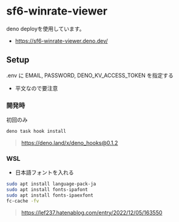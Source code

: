 # sf6-winrate-viewer

deno deployを使用しています。

- https://sf6-winrate-viewer.deno.dev/

## Setup

.env に EMAIL, PASSWORD, DENO_KV_ACCESS_TOKEN を指定する

- 平文なので要注意

### 開発時

初回のみ

```sh
deno task hook install
```

> https://deno.land/x/deno_hooks@0.1.2

### WSL

- 日本語フォントを入れる

```sh
sudo apt install language-pack-ja
sudo apt install fonts-ipafont
sudo apt install fonts-ipaexfont
fc-cache -fv
```

> https://lef237.hatenablog.com/entry/2022/12/05/163550
